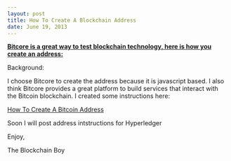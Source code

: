 ```yaml
---
layout: post
title: How To Create A Blockchain Address
date: June 19, 2013
--- 
```


**<u>Bitcore is a great way to test blockchain technology, here is how you create an address:</u>**

Background:

I choose Bitcore to create the address because it is javascript based. I also think Bitcore provides a great platform to build services
that interact with the Bitcoin blockchain. I created some instructions here:

[How To Create A Bitcoin Address](https://github.com/theblockchainboy/bitcore) 

Soon I will post address intstructions for Hyperledger

Enjoy,

The Blockchain Boy




